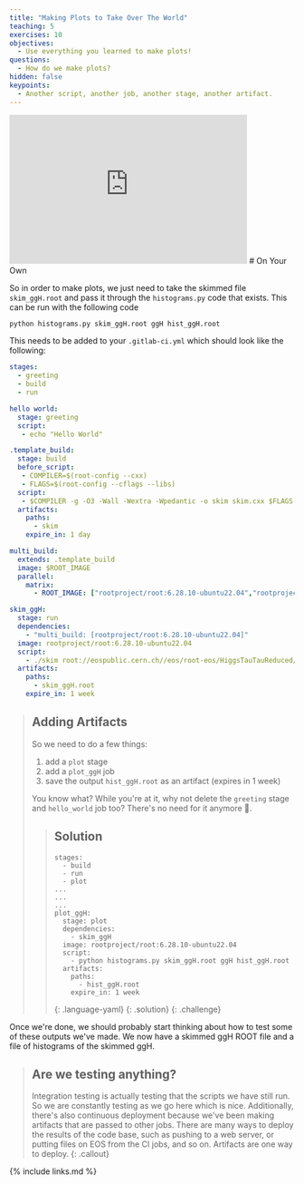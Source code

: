 ```yaml
---
title: "Making Plots to Take Over The World"
teaching: 5
exercises: 10
objectives:
  - Use everything you learned to make plots!
questions:
  - How do we make plots?
hidden: false
keypoints:
  - Another script, another job, another stage, another artifact.
---
```

<iframe width="420" height="263" src="https://www.youtube.com/embed/BDpqN3nVVVo?list=PLKZ9c4ONm-VmmTObyNWpz4hB3Hgx8ZWSb" frameborder="0" allow="accelerometer; autoplay; encrypted-media; gyroscope; picture-in-picture" allowfullscreen></iframe>
# On Your Own

So in order to make plots, we just need to take the skimmed file `skim_ggH.root` and pass it through the `histograms.py` code that exists. This can be run with the following code

```bash
python histograms.py skim_ggH.root ggH hist_ggH.root
```


This needs to be added to your `.gitlab-ci.yml` which should look like the following:

```yml
stages:
  - greeting
  - build
  - run

hello world:
  stage: greeting
  script:
   - echo "Hello World"

.template_build:
  stage: build
  before_script:
   - COMPILER=$(root-config --cxx)
   - FLAGS=$(root-config --cflags --libs)
  script:
   - $COMPILER -g -O3 -Wall -Wextra -Wpedantic -o skim skim.cxx $FLAGS
  artifacts:
    paths:
      - skim
    expire_in: 1 day

multi_build:
  extends: .template_build
  image: $ROOT_IMAGE
  parallel:
    matrix:
      - ROOT_IMAGE: ["rootproject/root:6.28.10-ubuntu22.04","rootproject/root:latest"]

skim_ggH:
  stage: run
  dependencies:
    - "multi_build: [rootproject/root:6.28.10-ubuntu22.04]"
  image: rootproject/root:6.28.10-ubuntu22.04
  script:
    - ./skim root://eospublic.cern.ch//eos/root-eos/HiggsTauTauReduced/GluGluToHToTauTau.root skim_ggH.root 19.6 11467.0 0.1
  artifacts:
    paths:
      - skim_ggH.root
    expire_in: 1 week
```


> ## Adding Artifacts
>
> So we need to do a few things:
>
> 1. add a `plot` stage
> 2. add a `plot_ggH` job
> 3. save the output `hist_ggH.root` as an artifact (expires in 1 week)
>
> You know what? While you're at it, why not delete the `greeting` stage and `hello_world` job too? There's no need for it anymore 🙂.
>
> > ## Solution
> > ```
> > stages:
> >   - build
> >   - run
> >   - plot
> > ...
> > ...
> > ...
> > plot_ggH:
> >   stage: plot
> >   dependencies:
> >     - skim_ggH
> >   image: rootproject/root:6.28.10-ubuntu22.04
> >   script:
> >     - python histograms.py skim_ggH.root ggH hist_ggH.root
> >   artifacts:
> >     paths:
> >       - hist_ggH.root
> >     expire_in: 1 week
> > ```
> > {: .language-yaml}
> {: .solution}
{: .challenge}

Once we're done, we should probably start thinking about how to test some of these outputs we've made. We now have a skimmed ggH ROOT file and a file of histograms of the skimmed ggH.

> ## Are we testing anything?
>
> Integration testing is actually testing that the scripts we have still run. So we are constantly testing as we go here which is nice. Additionally, there's also continuous deployment because we've been making artifacts that are passed to other jobs. There are many ways to deploy the results of the code base, such as pushing to a web server, or putting files on EOS from the CI jobs, and so on. Artifacts are one way to deploy.
{: .callout}


{% include links.md %}
